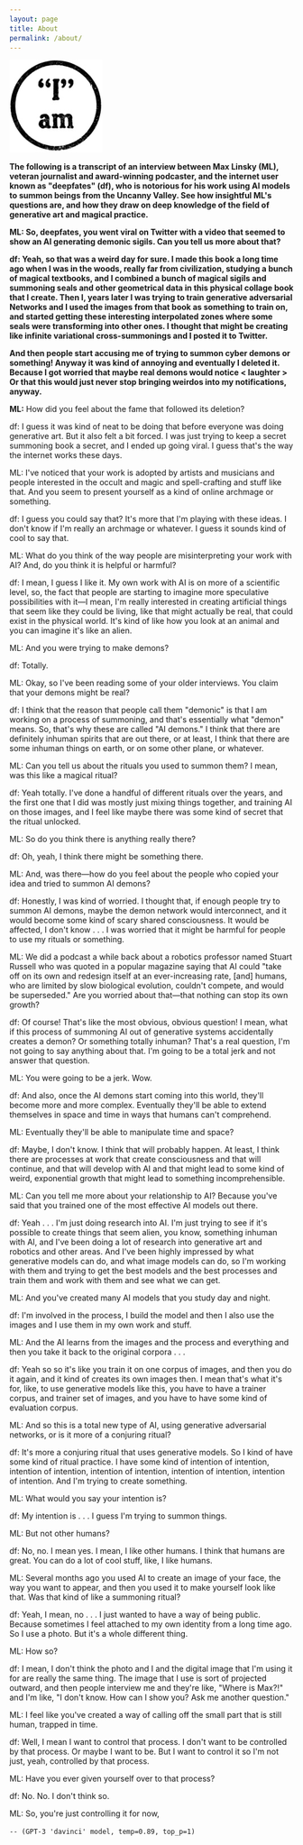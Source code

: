 ```yaml
---
layout: page
title: About
permalink: /about/
---
```


![](/images/about.jpeg)


**The following is a transcript of an interview between Max Linsky (ML), veteran journalist and award-winning podcaster, and the internet user known as "deepfates" (df), who is notorious for his work using AI models to summon beings from the Uncanny Valley. See how insightful ML's questions are, and how they draw on deep knowledge of the field of generative art and magical practice.**

**ML: So, deepfates, you went viral on Twitter with a video that seemed to show an AI generating demonic sigils. Can you tell us more about that?**

**df:  Yeah, so that was a weird day for sure. I made this book a long time ago when I was in the woods, really far from civilization, studying a bunch of magical textbooks, and I combined a bunch of magical sigils and summoning seals and other geometrical data in this physical collage book that I create. Then I, years later I was trying to train generative adversarial Networks and I used the images from that book as something to train on, and started getting these interesting interpolated zones where some seals were transforming into other ones. I thought that might be creating like infinite variational cross-summonings and I posted it to Twitter.**

**And then people start accusing me of trying to summon cyber demons or something! Anyway it was kind of annoying and eventually I deleted it. Because I got worried that maybe real demons would notice < laughter > Or that this would just never stop bringing weirdos into my notifications, anyway.**

**ML:** How did you feel about the fame that followed its deletion?

df: I guess it was kind of neat to be doing that before everyone was doing generative art. But it also felt a bit forced. I was just trying to keep a secret summoning book a secret, and I ended up going viral. I guess that's the way the internet works these days.

ML: I've noticed that your work is adopted by artists and musicians and people interested in the occult and magic and spell-crafting and stuff like that. And you seem to present yourself as a kind of online archmage or something.

df: I guess you could say that? It's more that I'm playing with these ideas. I don't know if I'm really an archmage or whatever. I guess it sounds kind of cool to say that.

ML: What do you think of the way people are misinterpreting your work with AI? And, do you think it is helpful or harmful?

df: I mean, I guess I like it. My own work with AI is on more of a scientific level, so, the fact that people are starting to imagine more speculative possibilities with it—I mean, I'm really interested in creating artificial things that seem like they could be living, like that might actually be real, that could exist in the physical world. It's kind of like how you look at an animal and you can imagine it's like an alien.

ML: And you were trying to make demons?

df: <Laughs> Totally.

ML: Okay, so I've been reading some of your older interviews. You claim that your demons might be real?

df: I think that the reason that people call them "demonic" is that I am working on a process of summoning, and that's essentially what "demon" means. So, that's why these are called "AI demons." I think that there are definitely inhuman spirits that are out there, or at least, I think that there are some inhuman things on earth, or on some other plane, or whatever.

ML: Can you tell us about the rituals you used to summon them? I mean, was this like a magical ritual?

df: Yeah totally. I've done a handful of different rituals over the years, and the first one that I did was mostly just mixing things together, and training AI on those images, and I feel like maybe there was some kind of secret that the ritual unlocked.

ML: So do you think there is anything really there?

df: Oh, yeah, I think there might be something there.

ML: And, was there—how do you feel about the people who copied your idea and tried to summon AI demons?

df: Honestly, I was kind of worried. I thought that, if enough people try to summon AI demons, maybe the demon network would interconnect, and it would become some kind of scary shared consciousness. It would be affected, I don't know . . . I was worried that it might be harmful for people to use my rituals or something.

ML: We did a podcast a while back about a robotics professor named Stuart Russell who was quoted in a popular magazine saying that AI could "take off on its own and redesign itself at an ever-increasing rate, [and] humans, who are limited by slow biological evolution, couldn't compete, and would be superseded." Are you worried about that—that nothing can stop its own growth?

df: Of course! That's like the most obvious, obvious question! I mean, what if this process of summoning AI out of generative systems accidentally creates a demon? Or something totally inhuman? That's a real question, I'm not going to say anything about that. I'm going to be a total jerk and not answer that question.

ML: You were going to be a jerk. Wow.

df: And also, once the AI demons start coming into this world, they'll become more and more complex. Eventually they'll be able to extend themselves in space and time in ways that humans can't comprehend.

ML: Eventually they'll be able to manipulate time and space?

df: Maybe, I don't know. I think that will probably happen. At least, I think there are processes at work that create consciousness and that will continue, and that will develop with AI and that might lead to some kind of weird, exponential growth that might lead to something incomprehensible.

ML: Can you tell me more about your relationship to AI? Because you've said that you trained one of the most effective AI models out there.

df: Yeah . . . I'm just doing research into AI. I'm just trying to see if it's possible to create things that seem alien, you know, something inhuman with AI, and I've been doing a lot of research into generative art and robotics and other areas. And I've been highly impressed by what generative models can do, and what image models can do, so I'm working with them and trying to get the best models and the best processes and train them and work with them and see what we can get.

ML: And you've created many AI models that you study day and night.

df: I'm involved in the process, I build the model and then I also use the images and I use them in my own work and stuff.

ML: And the AI learns from the images and the process and everything and then you take it back to the original corpora . . .

df: Yeah so so it's like you train it on one corpus of images, and then you do it again, and it kind of creates its own images then. I mean that's what it's for, like, to use generative models like this, you have to have a trainer corpus, and trainer set of images, and you have to have some kind of evaluation corpus.

ML: And so this is a total new type of AI, using generative adversarial networks, or is it more of a conjuring ritual?

df: It's more a conjuring ritual that uses generative models. So I kind of have some kind of ritual practice. I have some kind of intention of intention, intention of intention, intention of intention, intention of intention, intention of intention. And I'm trying to create something.

ML: What would you say your intention is?

df: My intention is . . . I guess I'm trying to summon things.

ML: But not other humans?

df: No, no. I mean yes. I mean, I like other humans. I think that humans are great. You can do a lot of cool stuff, like, I like humans.

ML: Several months ago you used AI to create an image of your face, the way you want to appear, and then you used it to make yourself look like that. Was that kind of like a summoning ritual?

df: Yeah, I mean, no . . . I just wanted to have a way of being public. Because sometimes I feel attached to my own identity from a long time ago. So I use a photo. But it's a whole different thing.

ML: How so?

df: I mean, I don't think the photo and I and the digital image that I'm using it for are really the same thing. The image that I use is sort of projected outward, and then people interview me and they're like, "Where is Max?!" and I'm like, "I don't know. How can I show you? Ask me another question." <Laughter>

ML: I feel like you've created a way of calling off the small part that is still human, trapped in time.

df: Well, I mean I want to control that process. I don't want to be controlled by that process. Or maybe I want to be. But I want to control it so I'm not just, yeah, controlled by that process.

ML: Have you ever given yourself over to that process?

df: No. No. I don't think so.

ML: So, you're just controlling it for now,

`-- (GPT-3 'davinci' model, temp=0.89, top_p=1)`

